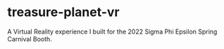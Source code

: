 # treasure-planet-vr
A Virtual Reality experience I built for the 2022 Sigma Phi Epsilon Spring Carnival Booth. 
